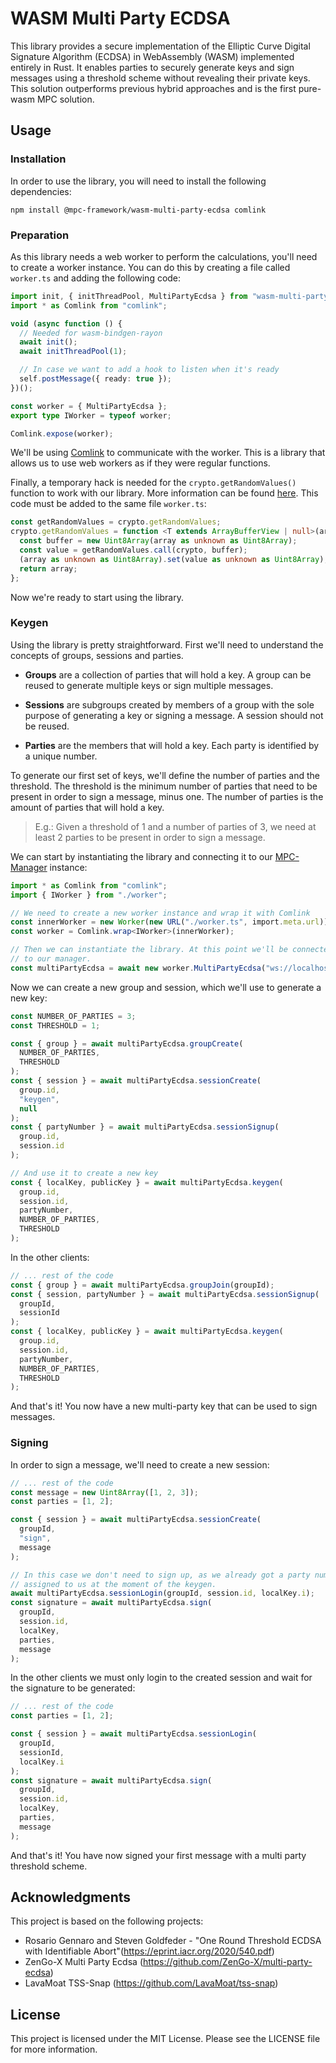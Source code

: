 # WASM Multi Party ECDSA

This library provides a secure implementation of the Elliptic Curve Digital Signature Algorithm (ECDSA) in WebAssembly (WASM) implemented entirely in Rust. It enables parties to securely generate keys and sign messages using a threshold scheme without revealing their private keys. This solution outperforms previous hybrid approaches and is the first pure-wasm MPC solution.

## Usage

### Installation

In order to use the library, you will need to install the following dependencies:

```shell
npm install @mpc-framework/wasm-multi-party-ecdsa comlink
```

### Preparation

As this library needs a web worker to perform the calculations, you'll need to create a worker instance. You can do this by creating a file called `worker.ts` and adding the following code:

```typescript
import init, { initThreadPool, MultiPartyEcdsa } from "wasm-multi-party-ecdsa";
import * as Comlink from "comlink";

void (async function () {
  // Needed for wasm-bindgen-rayon
  await init();
  await initThreadPool(1);

  // In case we want to add a hook to listen when it's ready
  self.postMessage({ ready: true });
})();

const worker = { MultiPartyEcdsa };
export type IWorker = typeof worker;

Comlink.expose(worker);
```

We'll be using [Comlink](https://github.com/GoogleChromeLabs/comlink) to communicate with the worker. This is a library that allows us to use web workers as if they were regular functions.

Finally, a temporary hack is needed for the `crypto.getRandomValues()` function to work with our library. More information can be found [here](). This code must be added to the same file `worker.ts`:

<!-- TODO: check if it really must be added there -->

```typescript
const getRandomValues = crypto.getRandomValues;
crypto.getRandomValues = function <T extends ArrayBufferView | null>(array: T) {
  const buffer = new Uint8Array(array as unknown as Uint8Array);
  const value = getRandomValues.call(crypto, buffer);
  (array as unknown as Uint8Array).set(value as unknown as Uint8Array);
  return array;
};
```

Now we're ready to start using the library.

### Keygen

Using the library is pretty straightforward. First we'll need to understand the concepts of groups, sessions and parties.

- **Groups** are a collection of parties that will hold a key. A group can be reused to generate multiple keys or sign multiple messages.

- **Sessions** are subgroups created by members of a group with the sole purpose of generating a key or signing a message. A session should not be reused.

- **Parties** are the members that will hold a key. Each party is identified by a unique number.

<!--  TODO: tell about the different notification messages available  -->

To generate our first set of keys, we'll define the number of parties and the threshold. The threshold is the minimum number of parties that need to be present in order to sign a message, minus one. The number of parties is the amount of parties that will hold a key.

> E.g.: Given a threshold of 1 and a number of parties of 3, we need at least 2 parties to be present in order to sign a message.

We can start by instantiating the library and connecting it to our [MPC-Manager](https://github.com/coinfabrik/mpc-manager) instance:

```typescript
import * as Comlink from "comlink";
import { IWorker } from "./worker";

// We need to create a new worker instance and wrap it with Comlink
const innerWorker = new Worker(new URL("./worker.ts", import.meta.url));
const worker = Comlink.wrap<IWorker>(innerWorker);

// Then we can instantiate the library. At this point we'll be connected
// to our manager.
const multiPartyEcdsa = await new worker.MultiPartyEcdsa("ws://localhost:8080");
```

Now we can create a new group and session, which we'll use to generate a new key:

```typescript
const NUMBER_OF_PARTIES = 3;
const THRESHOLD = 1;

const { group } = await multiPartyEcdsa.groupCreate(
  NUMBER_OF_PARTIES,
  THRESHOLD
);
const { session } = await multiPartyEcdsa.sessionCreate(
  group.id,
  "keygen",
  null
);
const { partyNumber } = await multiPartyEcdsa.sessionSignup(
  group.id,
  session.id
);
```

```typescript
// And use it to create a new key
const { localKey, publicKey } = await multiPartyEcdsa.keygen(
  group.id,
  session.id,
  partyNumber,
  NUMBER_OF_PARTIES,
  THRESHOLD
);
```

In the other clients:

```typescript
// ... rest of the code
const { group } = await multiPartyEcdsa.groupJoin(groupId);
const { session, partyNumber } = await multiPartyEcdsa.sessionSignup(
  groupId,
  sessionId
);
const { localKey, publicKey } = await multiPartyEcdsa.keygen(
  group.id,
  session.id,
  partyNumber,
  NUMBER_OF_PARTIES,
  THRESHOLD
);
```

And that's it! You now have a new multi-party key that can be used to sign messages.

### Signing

In order to sign a message, we'll need to create a new session:

```typescript
// ... rest of the code
const message = new Uint8Array([1, 2, 3]);
const parties = [1, 2];

const { session } = await multiPartyEcdsa.sessionCreate(
  groupId,
  "sign",
  message
);

// In this case we don't need to sign up, as we already got a party number
// assigned to us at the moment of the keygen.
await multiPartyEcdsa.sessionLogin(groupId, session.id, localKey.i);
const signature = await multiPartyEcdsa.sign(
  groupId,
  session.id,
  localKey,
  parties,
  message
);
```

In the other clients we must only login to the created session and wait for the signature to be generated:

```typescript
// ... rest of the code
const parties = [1, 2];

const { session } = await multiPartyEcdsa.sessionLogin(
  groupId,
  sessionId,
  localKey.i
);
const signature = await multiPartyEcdsa.sign(
  groupId,
  session.id,
  localKey,
  parties,
  message
);
```

And that's it! You have now signed your first message with a multi party threshold scheme.

## Acknowledgments

This project is based on the following projects:

- Rosario Gennaro and Steven Goldfeder - "One Round Threshold ECDSA with Identifiable Abort"(https://eprint.iacr.org/2020/540.pdf)
- ZenGo-X Multi Party Ecdsa (https://github.com/ZenGo-X/multi-party-ecdsa)
- LavaMoat TSS-Snap (https://github.com/LavaMoat/tss-snap)

## License

This project is licensed under the MIT License. Please see the LICENSE file for more information.
